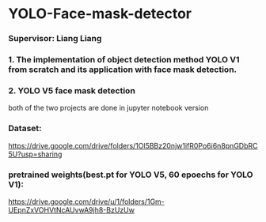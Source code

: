# YOLO-Face-mask-detector 
### Supervisor: Liang Liang
### 1. The implementation of object detection method YOLO V1 from scratch and its application with face mask detection.
### 2. YOLO V5 face mask detection
both of the two projects are done in jupyter notebook version
### Dataset:
https://drive.google.com/drive/folders/1Ol5BBz20njw1ifR0Po6i6n8pnGDbRC5U?usp=sharing

### pretrained weights(best.pt for YOLO V5, 60 epoechs for YOLO V1):
https://drive.google.com/drive/u/1/folders/1Gm-UEpnZxVOHVtNcAUvwA9jh8-BzUzUw
